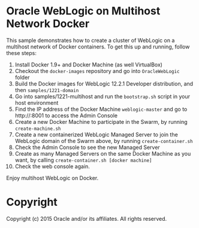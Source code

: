 Oracle WebLogic on Multihost Network Docker
==========
This sample demonstrates how to create a cluster of WebLogic on a multihost network of Docker containers. To get this up and running, follow these steps:

 1. Install Docker 1.9+ and Docker Machine (as well VirtualBox)
 2. Checkout the `docker-images` repository and go into `OracleWebLogic` folder
 3. Build the Docker images for WebLogic 12.2.1 Developer distribution, and then `samples/1221-domain`
 4. Go into samples/1221-multihost and run the `bootstrap.sh` script in your host environment
 5. Find the IP address of the Docker Machine `weblogic-master` and go to http://<ip>:8001 to access the Admin Console
 6. Create a new Docker Machine to participate in the Swarm, by running `create-machine.sh`
 7. Create a new containerized WebLogic Managed Server to join the WebLogic domain of the Swarm above, by running `create-container.sh`
 8. Check the Admin Console to see the new Managed Server
 9. Create as many Managed Servers on the same Docker Machine as you want, by calling `create-container.sh [docker machine]`
 10. Check the web console again.

Enjoy multihost WebLogic on Docker.

# Copyright
Copyright (c) 2015 Oracle and/or its affiliates. All rights reserved.
